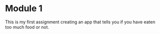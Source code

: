 # Module 1
This is my first assignment creating an app that tells you if you have eaten too much food or not.